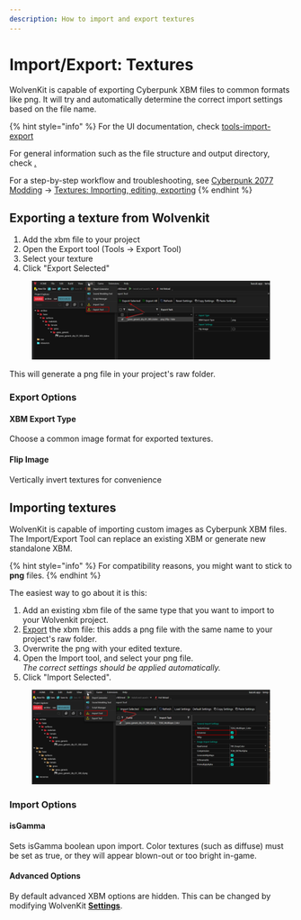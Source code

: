 ```yaml
---
description: How to import and export textures
---
```


# Import/Export: Textures

WolvenKit is capable of exporting Cyberpunk XBM files to common formats like png. It will try and automatically determine the correct import settings based on the file name.&#x20;

{% hint style="info" %}
For the UI documentation, check [tools-import-export](../../tools/tools-import-export/ "mention")

For general information such as the file structure and output directory, check [.](./ "mention")

For a step-by-step workflow and troubleshooting, see [Cyberpunk 2077 Modding](http://127.0.0.1:5000/o/-MP5ijqI11FeeX7c8-N8/s/4gzcGtLrr90pVjAWVdTc/ "mention") ->  [Textures: Importing, editing, exporting](http://127.0.0.1:5000/s/4gzcGtLrr90pVjAWVdTc/for-mod-creators/modding-guides/textures-and-luts/images-importing-editing-exporting "mention")
{% endhint %}

## Exporting a texture from Wolvenkit

1. Add the xbm file to your project
2. Open the Export tool (Tools -> Export Tool)
3. Select your texture
4. Click "Export Selected"

<figure><img src="../../../.gitbook/assets/images_export_selected.png" alt=""><figcaption></figcaption></figure>

This will generate a png file in your project's raw folder.

### Export Options

#### XBM Export Type

Choose a common image format for exported textures.

#### Flip Image

Vertically invert textures for convenience

## Importing textures

WolvenKit is capable of importing custom images as Cyberpunk XBM files. The Import/Export Tool can replace an existing XBM or generate new standalone XBM.&#x20;

{% hint style="info" %}
For compatibility reasons, you might want to stick to **png** files.
{% endhint %}

The easiest way to go about it is this:

1. Add an existing xbm file of the same type that you want to import to your Wolvenkit project.&#x20;
2. [Export](textures.md#exporting-a-texture-from-wolvenkit) the xbm file: this adds a png file with the same name to your project's raw folder.
3. Overwrite the png with your edited texture.
4. Open the Import tool, and select your png file. \
   _The correct settings should be applied automatically._&#x20;
5. Click "Import Selected".

<figure><img src="../../../.gitbook/assets/images_import_selected.png" alt=""><figcaption></figcaption></figure>

### Import Options

#### isGamma

Sets isGamma boolean upon import. Color textures (such as diffuse) must be set as true, or they will appear blown-out or too bright in-game.

#### Advanced Options

By default advanced XBM options are hidden. This can be changed by modifying WolvenKit [**Settings**](../../settings.md).

